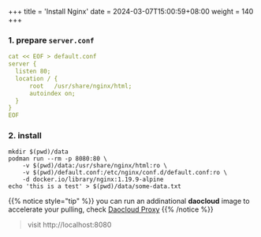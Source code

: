 +++
title = 'Install Nginx'
date = 2024-03-07T15:00:59+08:00
weight = 140
+++


### 1. prepare `server.conf`
```yaml
cat << EOF > default.conf
server {
  listen 80;
  location / {
      root   /usr/share/nginx/html;
      autoindex on;
  }
}
EOF
```

### 2. install 
```shell
mkdir $(pwd)/data
podman run --rm -p 8080:80 \
    -v $(pwd)/data:/usr/share/nginx/html:ro \
    -v $(pwd)/default.conf:/etc/nginx/conf.d/default.conf:ro \
    -d docker.io/library/nginx:1.19.9-alpine
echo 'this is a test' > $(pwd)/data/some-data.txt

```

{{% notice style="tip" %}}
you can run an addinational **daocloud** image to accelerate your pulling, check [Daocloud Proxy](daocloud/index.html)
{{% /notice %}}


> visit http://localhost:8080